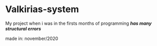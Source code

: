 # Valkirias-system

My project when i was in the firsts months of programming
***has many structural errors***

made in: november/2020
